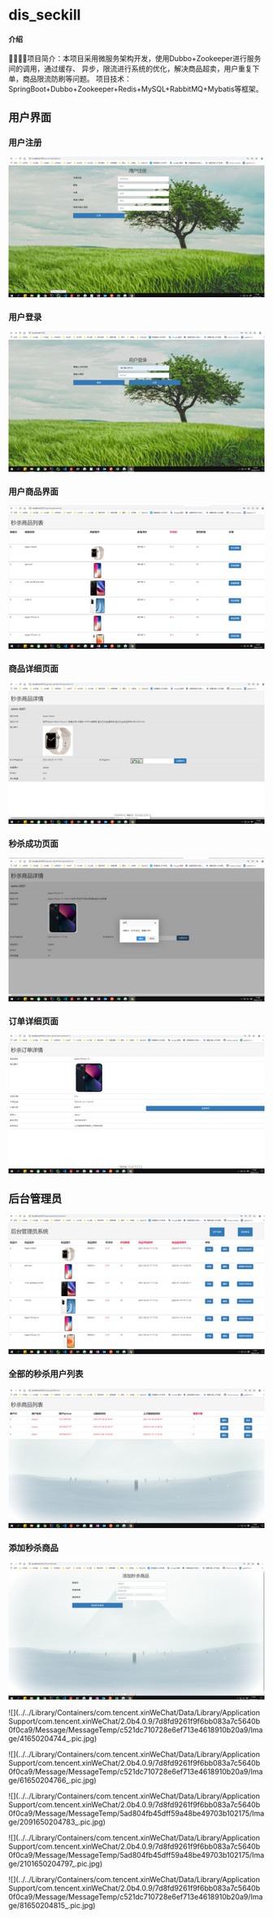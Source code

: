 # dis_seckill

#### 介绍
🐷🐷🐷🐷项目简介：本项目采用微服务架构开发，使用Dubbo+Zookeeper进行服务间的调用，通过缓存、 异步，限流进行系统的优化，解决商品超卖，用户重复下单，商品限流防刷等问题。 项目技术：SpringBoot+Dubbo+Zookeeper+Redis+MySQL+RabbitMQ+Mybatis等框架。

## 用户界面

### 用户注册
![用户注册](imagesimage10.png)

### 用户登录
![输入图片说明](imagesimage11.png)

### 用户商品界面
![用户界面](imageimage.png)

### 商品详细页面

![商品详细页面](imagesimage2.png)

### 秒杀成功页面
![秒杀成功](imagesimage3.png)

### 订单详细页面
![订单详细页面](imagesimage4.png)


## 后台管理员
![后台管理员](imagesimage5.png)

### 全部的秒杀用户列表
![全部的秒杀用户列表](imagesimage6.png)

### 添加秒杀商品
![添加秒杀商品](imagesimage7.png)

![](../../Library/Containers/com.tencent.xinWeChat/Data/Library/Application Support/com.tencent.xinWeChat/2.0b4.0.9/7d8fd9261f9f6bb083a7c5640b0f0ca9/Message/MessageTemp/c521dc710728e6ef713e4618910b20a9/Image/41650204744_.pic.jpg)

![](../../Library/Containers/com.tencent.xinWeChat/Data/Library/Application Support/com.tencent.xinWeChat/2.0b4.0.9/7d8fd9261f9f6bb083a7c5640b0f0ca9/Message/MessageTemp/c521dc710728e6ef713e4618910b20a9/Image/61650204766_.pic.jpg)

![](../../Library/Containers/com.tencent.xinWeChat/Data/Library/Application Support/com.tencent.xinWeChat/2.0b4.0.9/7d8fd9261f9f6bb083a7c5640b0f0ca9/Message/MessageTemp/5ad804fb45dff59a48be49703b102175/Image/2091650204783_.pic.jpg)

![](../../Library/Containers/com.tencent.xinWeChat/Data/Library/Application Support/com.tencent.xinWeChat/2.0b4.0.9/7d8fd9261f9f6bb083a7c5640b0f0ca9/Message/MessageTemp/5ad804fb45dff59a48be49703b102175/Image/2101650204797_.pic.jpg)

![](../../Library/Containers/com.tencent.xinWeChat/Data/Library/Application Support/com.tencent.xinWeChat/2.0b4.0.9/7d8fd9261f9f6bb083a7c5640b0f0ca9/Message/MessageTemp/c521dc710728e6ef713e4618910b20a9/Image/81650204815_.pic.jpg)


